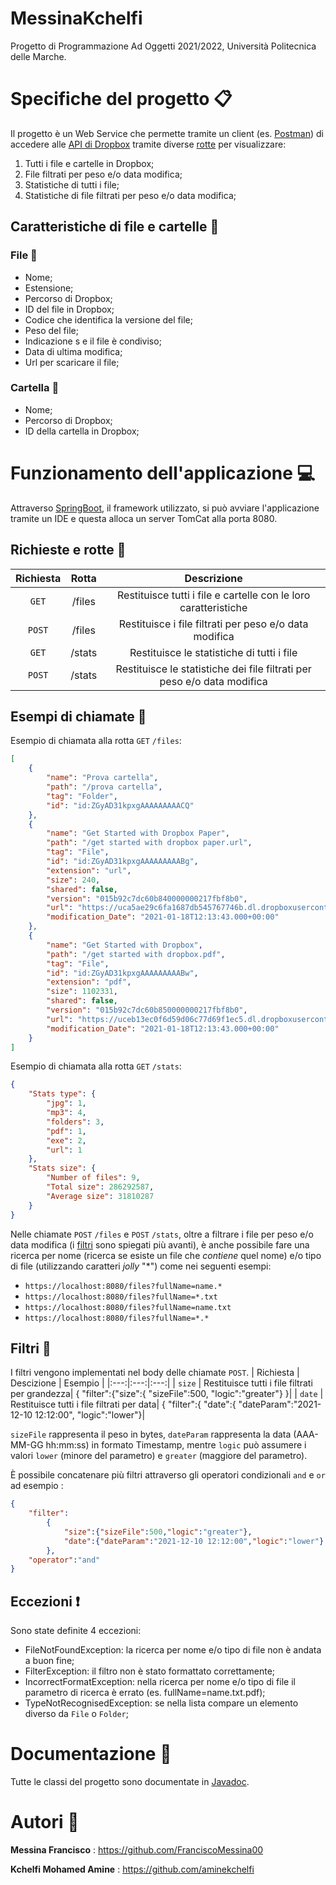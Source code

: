 # MessinaKchelfi
Progetto di Programmazione Ad Oggetti 2021/2022, Università Politecnica delle Marche.

# Specifiche del progetto :clipboard:
Il progetto è un Web Service che permette tramite un client (es. [Postman](https://www.postman.com/)) di accedere alle [API di Dropbox](https://www.dropbox.com/developers/documentation/http/documentation) tramite diverse [rotte](https://github.com/FranciscoMessina00/MessinaKchelfi#richieste-e-rotte) per visualizzare:

1) Tutti i file e cartelle in Dropbox;
2) File filtrati per peso e/o data modifica;
3) Statistiche di tutti i file;
4) Statistiche di file filtrati per peso e/o data modifica;

## Caratteristiche di file e cartelle :open_file_folder:
### File :page_with_curl:
- Nome;
- Estensione;
- Percorso di Dropbox;
- ID del file in Dropbox;
- Codice che identifica la versione del file;
- Peso del file;
- Indicazione s e il file è condiviso;
- Data di ultima modifica;
- Url per scaricare il file;

### Cartella :file_folder:
- Nome;
- Percorso di Dropbox;
- ID della cartella in Dropbox;

# Funzionamento dell'applicazione :computer:
Attraverso [SpringBoot](https://spring.io/projects/spring-boot), il framework utilizzato, si può avviare l'applicazione tramite un IDE e questa alloca un server TomCat alla porta 8080. 
## Richieste e rotte :round_pushpin:

| Richiesta | Rotta | Descrizione |
|:---:|:---:|:---:|
| `GET` | /files | Restituisce tutti i file e cartelle con le loro caratteristiche |
| `POST` | /files | Restituisce i file filtrati per peso e/o data modifica |
| `GET` | /stats | Restituisce le statistiche di tutti i file |
| `POST` | /stats | Restituisce le statistiche dei file filtrati per peso e/o data modifica |

## Esempi di chiamate :loudspeaker:
Esempio di chiamata alla rotta `GET` `/files`:

```JSON
[
    {
        "name": "Prova cartella",
        "path": "/prova cartella",
        "tag": "Folder",
        "id": "id:ZGyAD31kpxgAAAAAAAAACQ"
    },
    {
        "name": "Get Started with Dropbox Paper",
        "path": "/get started with dropbox paper.url",
        "tag": "File",
        "id": "id:ZGyAD31kpxgAAAAAAAAABg",
        "extension": "url",
        "size": 240,
        "shared": false,
        "version": "015b92c7dc60b840000000217fbf8b0",
        "url": "https://uca5ae29c6fa1687db545767746b.dl.dropboxusercontent.com/cd/0/get/BcFU8zizU3_b8-4azXfNvyJ2gE4la9of0rXoNjCNx748T3gvPjBZGG0PJkrM91yN3_7-iExGrz0VFpnItSme0Dje5k-pnbyUHGY4W9wGgEWZF7QY9qlDu2ZGXgkksy5hpzkbdQC9MQzFPrdV_eL2Kxtu/file",
        "modification_Date": "2021-01-18T12:13:43.000+00:00"
    },
    {
        "name": "Get Started with Dropbox",
        "path": "/get started with dropbox.pdf",
        "tag": "File",
        "id": "id:ZGyAD31kpxgAAAAAAAAABw",
        "extension": "pdf",
        "size": 1102331,
        "shared": false,
        "version": "015b92c7dc60b850000000217fbf8b0",
        "url": "https://uceb13ec0f6d59d06c77d69f1ec5.dl.dropboxusercontent.com/cd/0/get/BcEBqckA3GC82A5c8VvLehWqB3cEEF8a-h1tpIZG_13lVB4A_3zPWBGWlJpe6PWIBhRHtUAjbCk50ou54AD8nPBe3wFjd77Rv7PiB9mU4Rfpml4RkaSA5TOi0sY4zS0iNDxIsEcK9_krMMj4DVaPM40h/file",
        "modification_Date": "2021-01-18T12:13:43.000+00:00"
    }
]
```

Esempio di chiamata alla rotta `GET` `/stats`:

```JSON
{
    "Stats type": {
        "jpg": 1,
        "mp3": 4,
        "folders": 3,
        "pdf": 1,
        "exe": 2,
        "url": 1
    },
    "Stats size": {
        "Number of files": 9,
        "Total size": 286292587,
        "Average size": 31810287
    }
}
```
Nelle chiamate `POST` `/files` e `POST` `/stats`, oltre a filtrare i file per peso e/o data modifica (i [filtri](https://github.com/FranciscoMessina00/MessinaKchelfi#filtri) sono spiegati più avanti), è anche possibile fare una ricerca per nome (ricerca se esiste un file che *contiene* quel nome) e/o tipo di file (utilizzando caratteri *jolly*  "*") come nei seguenti esempi:
- `https://localhost:8080/files?fullName=name.*`
- `https://localhost:8080/files?fullName=*.txt`
- `https://localhost:8080/files?fullName=name.txt`
- `https://localhost:8080/files?fullName=*.*`
## Filtri :vertical_traffic_light:
I filtri vengono implementati nel body delle chiamate `POST`.
| Richiesta | Descizione | Esempio |
|:---:|:---:|:---:|
| `size` | Restituisce tutti i file filtrati per grandezza| { "filter":{"size":{ "sizeFile":500, "logic":"greater"} }|
| `date` |  Restituisce tutti i file filtrati per data| { "filter":{ "date":{ "dateParam":"2021-12-10 12:12:00", "logic":"lower"}|

`sizeFile` rappresenta il peso in bytes, `dateParam` rappresenta la data (AAA-MM-GG hh:mm:ss) in formato Timestamp, mentre `logic` può assumere i valori `lower` (minore del parametro) e `greater` (maggiore del parametro). 

È possibile concatenare più filtri attraverso gli operatori condizionali `and` e `or` ad esempio :

```JSON
{
    "filter":
	    {
	        "size":{"sizeFile":500,"logic":"greater"},
	        "date":{"dateParam":"2021-12-10 12:12:00","logic":"lower"}
    	},
    "operator":"and"
}
```
## Eccezioni :heavy_exclamation_mark:
Sono state definite 4 eccezioni:
- FileNotFoundException: la ricerca per nome e/o tipo di file non è andata a buon fine;
- FilterException: il filtro non è stato formattato correttamente;
- IncorrectFormatException: nella ricerca per nome e/o tipo di file il parametro di ricerca è errato (es. fullName=name.txt.pdf);
- TypeNotRecognisedException: se nella lista compare un elemento diverso da `File` o `Folder`;
# Documentazione :green_book:
Tutte le classi del progetto sono documentate in [Javadoc](https://github.com/FranciscoMessina00/MessinaKchelfi/tree/main/ProgettoOOP/doc).
# Autori :busts_in_silhouette:
**Messina Francisco** : https://github.com/FranciscoMessina00

**Kchelfi Mohamed Amine** : https://github.com/aminekchelfi
